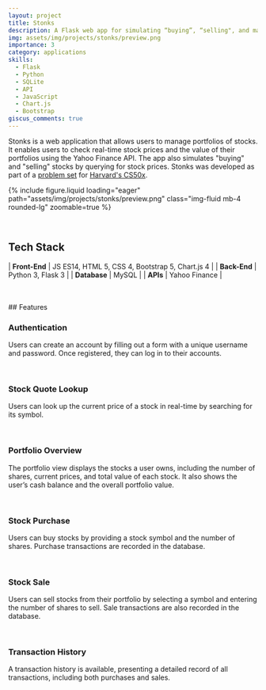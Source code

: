 ```yaml
---
layout: project
title: Stonks
description: A Flask web app for simulating “buying”, “selling", and managing portfolios of stocks.
img: assets/img/projects/stonks/preview.png
importance: 3
category: applications
skills:
  - Flask
  - Python
  - SQLite
  - API
  - JavaScript
  - Chart.js
  - Bootstrap
giscus_comments: true
---
```


Stonks is a web application that allows users to manage portfolios of stocks. It enables users to check real-time stock prices and the value of their portfolios using the Yahoo Finance API. The app also simulates "buying" and "selling" stocks by querying for stock prices. Stonks was developed as part of a [problem set](https://cs50.harvard.edu/x/2024/psets/9/finance/) for [Harvard's CS50x](https://cs50.harvard.edu/x/2024/).

{% include figure.liquid loading="eager" path="assets/img/projects/stonks/preview.png" class="img-fluid mb-4 rounded-lg" zoomable=true %}

<br>

## Tech Stack

| **Front-End** | JS ES14, HTML 5, CSS 4, Bootstrap 5, Chart.js 4 |
| **Back-End** | Python 3, Flask 3 |
| **Database** | MySQL |
| **APIs** | Yahoo Finance |

<br>

<br>
## Features
<br>

### Authentication

Users can create an account by filling out a form with a unique username and password. Once registered, they can log in to their accounts.

<br>

### Stock Quote Lookup

Users can look up the current price of a stock in real-time by searching for its symbol.

<br>

### Portfolio Overview

The portfolio view displays the stocks a user owns, including the number of shares, current prices, and total value of each stock. It also shows the user’s cash balance and the overall portfolio value.

<br>

### Stock Purchase

Users can buy stocks by providing a stock symbol and the number of shares. Purchase transactions are recorded in the database.

<br>

### Stock Sale

Users can sell stocks from their portfolio by selecting a symbol and entering the number of shares to sell. Sale transactions are also recorded in the database.

<br>

### Transaction History

A transaction history is available, presenting a detailed record of all transactions, including both purchases and sales.

<br>
